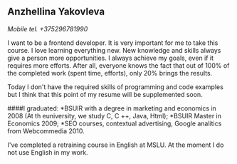 ## **Anzhellina Yakovleva**


 *Mobile tel. +375296781990*
 
   I want to be a frontend developer. It is very important for me to take this course. I love learning everything new. New knowledge and skills always give a person more opportunities. I always achieve my goals, even if it requires more efforts. After all, everyone knows the fact that out of 100% of the completed work (spent time, efforts), only 20% brings the results.

  Today I don't have the required skills of programming and  code examples  but I think that this point of my resume will be supplemented soon.
 
  ####I graduated:
  *BSUIR with a degree in marketing and economics in 2008 (At th euniversity, we study C, C ++, Java, Html);
  *BSUIR Master in Economics 2009;
  *SEO courses, contextual advertising, Google analitics from Webcommedia 2010.
 
 I've completed a retraining course in English at MSLU. At the moment I do not use English in my work.
 
 
